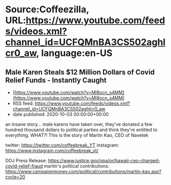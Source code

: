 # Source:Coffeezilla, URL:https://www.youtube.com/feeds/videos.xml?channel_id=UCFQMnBA3CS502aghlcr0_aw, language:en-US

## Male Karen Steals $12 Million Dollars of Covid Relief Funds - Instantly Caught
 - [https://www.youtube.com/watch?v=Ml8ocn_s4MM](https://www.youtube.com/watch?v=Ml8ocn_s4MM)
 - RSS feed: https://www.youtube.com/feeds/videos.xml?channel_id=UCFQMnBA3CS502aghlcr0_aw
 - date published: 2020-10-03 00:00:00+00:00

an insane story... male karens have taken over, they've donated a few hundred thousand dollars to political parties and think they're entitled to everything. WHAT?! This is the story of Martin Kao, CEO of Navetek

twitter: https://twitter.com/coffeebreak_YT
instagram: https://www.instagram.com/coffeebreak_yt/

DOJ Press Release: 
https://www.justice.gov/opa/pr/hawaii-ceo-charged-covid-relief-fraud
martin's political contributions: https://www.campaignmoney.com/political/contributions/martin-kao.asp?cycle=20

